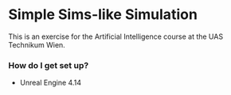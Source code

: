# Simple Sims-like Simulation #

This is an exercise for the Artificial Intelligence course at the UAS Technikum Wien.

### How do I get set up? ###

* Unreal Engine 4.14